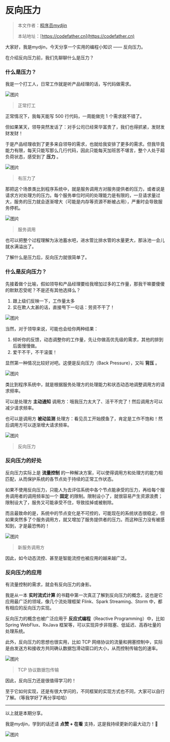 # 反向压力

> 本文作者：[程序员mydjin](https://yuyuanweb.feishu.cn/wiki/Abldw5WkjidySxkKxU2cQdAtnah)
>
> 本站地址：[https://codefather.cn](https://codefather.cn)

大家好，我是mydjin，今天分享一个实用的编程小知识 —— 反向压力。

在介绍反向压力前，我们先聊聊什么是压力？

### 什么是压力？

我是一个打工人，日常工作就是听产品经理的话，写代码做需求。

![图片](https://pic.yupi.icu/5563/202311080858224.png)

> 正常打工

正常情况下，我每天能写 500 行代码，一周能做完 1 个需求就不错了。

但如果某天，领导突然发话了：对手公司已经荣华富贵了，我们也得抓紧，发财发财发财！

于是产品经理收到了更多来自领导的需求，也就给我安排了更多的需求。但我毕竟能力有限，每天只能写那么几行代码，因此只能每天加班苦不堪言，整个人处于超负荷状态，感受到了 **压力** 。

![图片](https://pic.yupi.icu/5563/202311080858372.png)

> 有压力了

那把这个场景类比到程序系统中，就是服务调用方对服务提供者的压力，或者说是请求方对处理方的压力。每个服务单位时间的处理能力是有限的，一旦请求量过大，服务的压力就会逐渐增大（可能是内存等资源不断被占用），严重时会导致服务停机。

![图片](https://pic.yupi.icu/5563/202311080858223.png)

> 服务调用

也可以把整个过程理解为泳池蓄水吧，进水管比排水管的水量更大，那泳池一会儿就水满溢出了。

了解什么是压力后，反向压力就很简单了。

### 什么是反向压力？

先接着做个比喻，假如领导和产品经理要给我增加过多的工作量，那我干嘛要傻傻的默默忍受呢？不是还有其他选择么？

1. 跟上级们反映一下，工作量太多
2. 实在欺人太甚的话，直接甩下一句话：劳资不干了！

![图片](https://pic.yupi.icu/5563/202311080858526.png)

当然，对于领导来说，可能也会给你两种结果：

1. 倾听你的反馈，动态调整你的工作量，先让你做高优先级的需求，其他的排到后面慢慢做。
2. 爱干不干，不干滚蛋！

显然第一种情况比较好对吧。这便是反向压力（Back Pressure），又叫 **背压** 。

![图片](https://pic.yupi.icu/5563/202311080858665.png)

类比到程序系统中，就是根据服务处理方的处理能力和状态动态地调整调用方的请求频率。

可以是处理方 **主动通知** 调用方：哦我压力太大了、活干不完了！然后调用方可以减少请求频率。

也可以是调用方 **被动监测** 处理方：看见员工开始摸鱼了，肯定是工作不饱和！然后调用方可以逐渐增大请求频率。

![图片](https://pic.yupi.icu/5563/202311080858554.png)

> 反向压力

### 反向压力的好处

反向压力实际上是 **流量控制** 的一种解决方案，可以使得调用方和处理方的能力相匹配，从而保护系统的各节点处于持续的正常工作状态。

如果不使用反向压力，只能人为去评估系统中各个节点能承受的压力，再给每个服务调用者的调用频率加一个 **固定** 的限制。限制设小了，就很容易产生资源浪费；限制设大了，服务又可能承受不住，导致挂掉或被剔除。

而且最致命的是，系统中的节点变化是不可控的，可能现在的系统状态很稳定，但如果突然多了个服务调用方，就又增加了服务提供者的压力。而这种压力没有被感知到，才是最恐怖的！

![图片](https://pic.yupi.icu/5563/202311080858462.png)

> 新服务调用方

因此，如今动态流控、甚至是智能流控也被应用的越来越广泛。

### 反向压力的应用

有流量控制的需求，就会有反向压力的身影。

我是从一本 **实时流式计算** 的书籍中第一次真正了解到反向压力的概念，这也是它应用最广泛的领域，像几个流处理框架 Flink、Spark Streaming、Storm 中，都有相应的反向压力实现。

反向压力的概念也被广泛应用于 **反应式编程**（Reactive Programming）中，比如 Spring WebFlux、RxJava 框架等，可以实现异步非阻塞、低延迟、高吞吐量的处理系统。

此外，反向压力的思想也很实用，比如 TCP 网络协议的流量和拥塞控制中，实际是由发送方和接收方共同确认数据包滑动窗口的大小，从而控制传输包的速率。

![图片](https://pic.yupi.icu/5563/202311080858339.jpeg)

> TCP 协议数据包传输

因此，反向压力还是很值得学习的！

至于它如何实现，还是有很大学问的，不同框架的实现方式也不同，大家可以自行了解。（等我学好了再分享哈哈）



------


以上就是本期分享。

我是mydjin，学到的话还请 **点赞 + 在看** 支持，这是我持续更新的最大动力！🙏

![图片](https://pic.yupi.icu/5563/202311080858922.png)